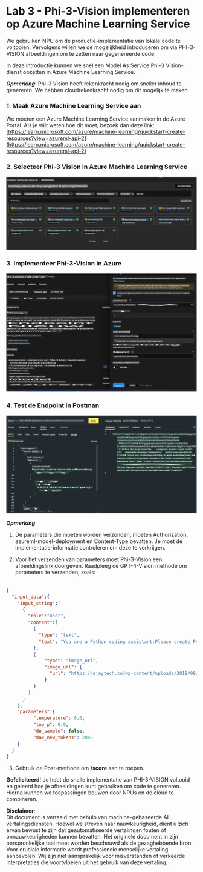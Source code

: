 # **Lab 3 - Phi-3-Vision implementeren op Azure Machine Learning Service**

We gebruiken NPU om de productie-implementatie van lokale code te voltooien. Vervolgens willen we de mogelijkheid introduceren om via PHI-3-VISION afbeeldingen om te zetten naar gegenereerde code.

In deze introductie kunnen we snel een Model As Service Phi-3 Vision-dienst opzetten in Azure Machine Learning Service.

***Opmerking***: Phi-3 Vision heeft rekenkracht nodig om sneller inhoud te genereren. We hebben cloudrekenkracht nodig om dit mogelijk te maken.

### **1. Maak Azure Machine Learning Service aan**

We moeten een Azure Machine Learning Service aanmaken in de Azure Portal. Als je wilt weten hoe dit moet, bezoek dan deze link: [https://learn.microsoft.com/azure/machine-learning/quickstart-create-resources?view=azureml-api-2](https://learn.microsoft.com/azure/machine-learning/quickstart-create-resources?view=azureml-api-2)

### **2. Selecteer Phi-3 Vision in Azure Machine Learning Service**

![Catalogus](../../../../../../../../../translated_images/vison_catalog.e04e9e5f2b6ff115fff30e793e54e617da07251c7b192e1a68e6b050917f45aa.nl.png)

### **3. Implementeer Phi-3-Vision in Azure**

![Implementeren](../../../../../../../../../translated_images/vision_deploy.c0582d08b5d49675c643f3bedc04ae106957304f3cd4702406fa08bea80ba213.nl.png)

### **4. Test de Endpoint in Postman**

![Testen](../../../../../../../../../translated_images/vision_test.fb4ff33607077153c7b5dcf37648dc5a9cb550824aeba89963e6b270314fc554.nl.png)

***Opmerking***

1. De parameters die moeten worden verzonden, moeten Authorization, azureml-model-deployment en Content-Type bevatten. Je moet de implementatie-informatie controleren om deze te verkrijgen.

2. Voor het verzenden van parameters moet Phi-3-Vision een afbeeldingslink doorgeven. Raadpleeg de GPT-4-Vision methode om parameters te verzenden, zoals:

```json

{
  "input_data":{
    "input_string":[
      {
        "role":"user",
        "content":[ 
          {
            "type": "text",
            "text": "You are a Python coding assistant.Please create Python code for image "
          },
          {
              "type": "image_url",
              "image_url": {
                "url": "https://ajaytech.co/wp-content/uploads/2019/09/index.png"
              }
          }
        ]
      }
    ],
    "parameters":{
          "temperature": 0.6,
          "top_p": 0.9,
          "do_sample": false,
          "max_new_tokens": 2048
    }
  }
}

```

3. Gebruik de Post-methode om **/score** aan te roepen.

**Gefeliciteerd**! Je hebt de snelle implementatie van PHI-3-VISION voltooid en geleerd hoe je afbeeldingen kunt gebruiken om code te genereren. Hierna kunnen we toepassingen bouwen door NPUs en de cloud te combineren.

**Disclaimer**:  
Dit document is vertaald met behulp van machine-gebaseerde AI-vertalingsdiensten. Hoewel we streven naar nauwkeurigheid, dient u zich ervan bewust te zijn dat geautomatiseerde vertalingen fouten of onnauwkeurigheden kunnen bevatten. Het originele document in zijn oorspronkelijke taal moet worden beschouwd als de gezaghebbende bron. Voor cruciale informatie wordt professionele menselijke vertaling aanbevolen. Wij zijn niet aansprakelijk voor misverstanden of verkeerde interpretaties die voortvloeien uit het gebruik van deze vertaling.